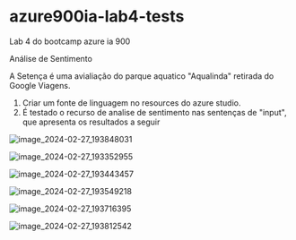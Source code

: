 # azure900ia-lab4-tests
Lab 4 do bootcamp azure ia 900

Análise de Sentimento

A Setença é uma avialiação do parque aquatico "Aqualinda" retirada do Google Viagens.

1. Criar um fonte de linguagem no resources do azure studio.
2. É testado o recurso de analise de sentimento nas sentenças de "input", que apresenta os resultados a seguir

![image_2024-02-27_193848031](https://github.com/raynivis/azure900ia-lab4-tests/assets/154099929/640fd157-f8d2-4a40-b895-7c197a4db816)

![image_2024-02-27_193352955](https://github.com/raynivis/azure900ia-lab4-tests/assets/154099929/79a61b9d-2854-4227-9597-f1a466b7ef9f)

![image_2024-02-27_193443457](https://github.com/raynivis/azure900ia-lab4-tests/assets/154099929/dd18dc12-04ec-4445-9e69-2928326eb943)

![image_2024-02-27_193549218](https://github.com/raynivis/azure900ia-lab4-tests/assets/154099929/67c7af81-8d22-4b55-8df5-b4bab6c2bbf9)

![image_2024-02-27_193716395](https://github.com/raynivis/azure900ia-lab4-tests/assets/154099929/adb1768a-3fd5-49dc-b099-ebfef86f875e)

![image_2024-02-27_193812542](https://github.com/raynivis/azure900ia-lab4-tests/assets/154099929/497c97f9-63a6-440d-87f6-68f86c57b15b)

